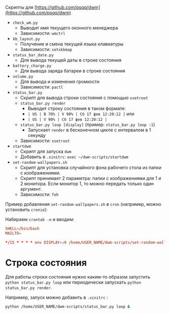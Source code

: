 Скрипты для [https://github.com/psqq/dwm](https://github.com/psqq/dwm)

* `check_wm.py`
  * Выводит имя текущего оконного менеджера
  * Зависимости: `wmctrl`
* `kb_layout.py`
  * Получение и смена текущей языка клавиатуры
  * Зависимости: `setxkbmap`
* `status_bar_date.py`
  * Для вывода текущей даты в строке состояния
* `battery_charge.py`
  * Для вывода заряда батареи в строке состояния
* `volume.py`
  * Для вывода и изменения громкости
  * Зависимости: `pactl`
* `status_bar.py`
  * Скрипт для вывода строки состояния с помощью `xsetroot`
  * `status_bar.py render`
    * Выводит строку состояния в таком формате:
    * `| US | B 70% | V 90% | Сб 17 фев 12:20:12 |` или
    * `| US | V 90% | Сб 17 фев 12:20:12 |`
  * `status_bar.py loop [display]` (пример: `status_bar.py loop :1`)
    * Запускает `render` в бесконечном цикле с интервалом в 1 секунду
  * Зависимости: `xsetroot`
* `startdwm`
  * Скрипт для запуска `dwm`
  * Добавить в `.xinitrc`: `exec ~/dwm-scripts/startdwm`
* `set-random-wallpapers.sh`
  * Скрипт для установка случайного фона рабочего стола из папки с изображениями.
  * Скрипт принимает 2 параметра: папки с изображениями для 1 и 2 монитора. Если монитор 1, то можно передать только один аргумент.
  * Зависимости: `feh`

Пример добавления `set-random-wallpapers.sh` в `cron` (например, можно установить `cronie`):

Набираем `crontab -e` и вводим:

```conf
SHELL=/bin/bash
MAILTO=

*/15 * * * * env DISPLAY=:0 /home/USER_NAME/dwm-scripts/set-random-wallpapers.sh /abs/path/to/wallpapers/for/first/monitor /abs/path/to/wallpapers/for/second/monitor

```

# Строка состояния

Для работы строки состояния нужно каким-то образом запустить `python status_bar.py loop` или периодически запускать `python status_bar.py render`.

Например, запуск можно добавить в `.xinitrc` :

```sh
python /home/USER_NAME/dwm-scripts/status_bar.py loop &

```
